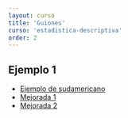 ```yaml
---
layout: curso
title: 'Guiones'
curso: 'estadistica-descriptiva'
order: 2
---
```


## Ejemplo 1

 - [Ejemplo de sudamericano](./guiones/01_sudamericano.html)
 - [Mejorada 1](./guiones/mejorada1.csv)
 - [Mejorada 2](./guiones/mejorada2.csv)
